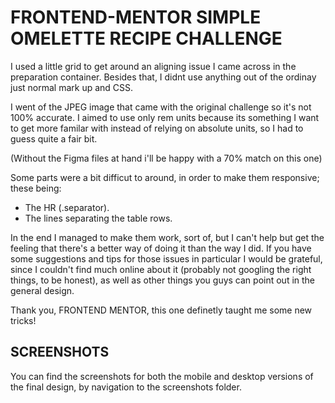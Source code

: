 # FRONTEND-MENTOR SIMPLE OMELETTE RECIPE CHALLENGE

I used a little grid to get around an aligning issue I came across in the preparation container.
Besides that, I didnt use anything out of the ordinay just normal mark up and CSS.

I went of the JPEG image that came with the original challenge so it's not 100% accurate. 
I aimed to use only rem units because its something I want to get more familar with instead of relying on absolute units, so I had to guess quite a fair bit.

(Without the Figma files at hand i'll be happy with a 70% match on this one)

Some parts were a bit difficut to around, in order to make them responsive; these being: 
- The HR (.separator).
- The lines separating the table rows. 

In the end I managed to make them work, sort of, but I can't help but get the feeling that there's a better way of doing it than the way I did. 
If you have some suggestions and tips for those issues in particular I would be grateful, since I couldn't find much online about it (probably not googling the right things, to be honest), as well as other things you guys can point out in the general design.

Thank you, FRONTEND MENTOR, this one definetly taught me some new tricks!

## SCREENSHOTS
You can find the screenshots for both the mobile and desktop versions of the final design, by navigation to the screenshots folder.
